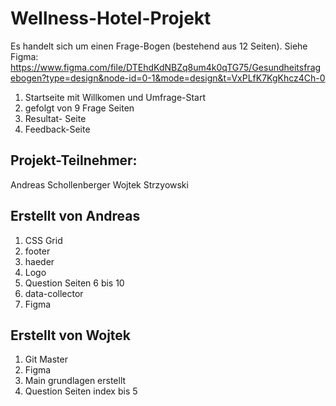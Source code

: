 # Wellness-Hotel-Projekt
Es handelt sich um einen Frage-Bogen (bestehend aus 12 Seiten).
Siehe Figma: https://www.figma.com/file/DTEhdKdNBZq8um4k0qTG75/Gesundheitsfragebogen?type=design&node-id=0-1&mode=design&t=VxPLfK7KgKhcz4Ch-0

1. Startseite mit Willkomen und Umfrage-Start
2. gefolgt von 9 Frage Seiten
3. Resultat- Seite
4. Feedback-Seite

## Projekt-Teilnehmer:
Andreas Schollenberger
Wojtek Strzyowski


## Erstellt von Andreas

1. CSS Grid
2. footer
3. haeder
4. Logo
5. Question Seiten 6 bis 10
6. data-collector
7. Figma


## Erstellt von Wojtek

1. Git Master
2. Figma
3. Main grundlagen erstellt
4. Question Seiten index bis 5



